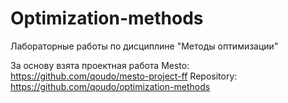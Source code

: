 # Optimization-methods
Лабораторные работы по дисциплине "Методы оптимизации"

За основу взята проектная работа Mesto: https://github.com/qoudo/mesto-project-ff
Repository: https://github.com/qoudo/optimization-methods

